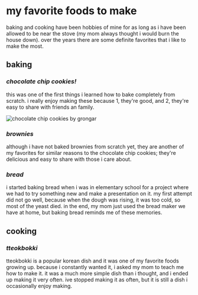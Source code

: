 # **my favorite foods to make**
baking and cooking have been hobbies of mine for as long as i have been allowed to be near the stove (my mom always thought i would burn the house down). over the years there are some definite favorites that i like to make the most.

## baking

### _chocolate chip cookies!_
this was one of the first things i learned how to bake completely from scratch. i really enjoy making these because 1, they're good, and 2, they're easy to share with friends an family.

![chocolate chip cookies by grongar](https://live.staticflickr.com/7222/7395683298_ca7e9738b8_b.jpg)

### _brownies_
although i have not baked brownies from scratch yet, they are another of my favorites for similar reasons to the chocolate chip cookies; they're delicious and easy to share with those i care about.

### _bread_ 
i started baking bread when i was in elementary school for a project where we had to try something new and make a presentation on it. my first attempt did not go well, because when the dough was rising, it was too cold, so most of the yeast died. in the end, my mom just used the bread maker we have at home, but baking bread reminds me of these memories.

## cooking

### _tteokbokki_
tteokbokki is a popular korean dish and it was one of my favorite foods growing up. because i constantly wanted it, i asked my mom to teach me how to make it. it was a much more simple dish than i thought, and i ended up making it very often. ive stopped making it as often, but it is still a dish i occasionally enjoy making. 
